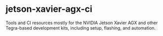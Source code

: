 # jetson-xavier-agx-ci
Tools and CI resources mostly for the NVIDIA Jetson Xavier AGX and other Tegra-based development kits, including setup, flashing, and automation.
